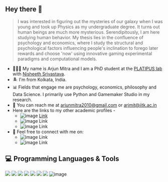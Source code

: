 ## Hey there 👋

> I was interested in figuring out the mysteries of our galaxy when I was young and took up Physics as my undergraduate degree. It turns out human beings are much more mysterious. Serendipitously, I am here studying human behavior. My thesis lies in the confluence of psychology and economics, where I study the structural and psychological factors influencing people's inclination to forego later rewards and choose 'now' using innovative gaming experimental paradigms and computational models.



- 👩🏻‍💻 My name is Arjun Mitra and I am a PhD student at the [PLATIPUS lab](https://www.cgs.iitk.ac.in/user/nsrivast/platipus-lab/) with [Nisheeth Srivastava](https://www.cse.iitk.ac.in/users/nsrivast/).
- 🏝️ I'm from Kolkata, India.
- 📊 Fields that engage me are psychology, economics, philosophy and Data Science. I primarily use Python and Gamemaker Studio in my research.
- 📩 You can reach me at [arjunmitra2010\@gmail.com](mailto:arjunmitra2010@gmail.com?subject=Hi) or [arjmit\@iitk.ac.in](mailto:arjmit@iitk.ac.in?subject=Hi)
- Here are the links to my other academic profiles - 
  - ![image](https://github.com/user-attachments/assets/da8d0815-2abc-4154-8d62-bcd7646777a2) [Link](https://www.researchgate.net/profile/Arjun_Mitra3 ) 
  - ![image](https://github.com/user-attachments/assets/dac72db8-1ec7-4cdb-ae36-1b2ed5c9d4b5) Link 
  - ![image](https://github.com/user-attachments/assets/16a0670f-7990-4934-aba0-de089341ac9f) Link
- 📲 Feel free to connect with me on:
  - ![image](https://github.com/user-attachments/assets/b06e9621-a5fe-4ffc-947c-cad102138dc0) Link
  - ![image](https://github.com/user-attachments/assets/0cfb46c8-9efa-4eb6-915f-ae48d24ce963) Link


<!--- reference - https://shields.io/badges --->
## 💻 Programming Languages & Tools
![](https://img.shields.io/badge/Code-Python-informational?style=flat&logo=python&logoColor=white&color=c9c9d8)
![](https://img.shields.io/badge/Code-SQL-informational?style=flat&logo=sql&logoColor=white&color=c9c9d8)
![](https://img.shields.io/badge/Code-R_Programming_Language-informational?style=flat&logo=r&logoColor=white&color=c9c9d8)
![](https://img.shields.io/badge/Code-Javascript-informational?style=flat&logo=r&logoColor=white&color=c9c9d8)
![](https://img.shields.io/badge/Tools-Jupyter_Notebook-informational?style=flat&logo=jupyter&logoColor=white&color=c9c9d8)
![](https://img.shields.io/badge/Tools-RStudio-informational?style=flat&logo=rstudio&logoColor=white&color=c9c9d8)
![](https://img.shields.io/badge/Tools-Gamemaker_Studio-informational?style=flat&logo=rstudio&logoColor=white&color=c9c9d8) ![image](https://github.com/user-attachments/assets/3a152d12-6ae3-4cf9-b0cf-f6f525096ac4)
